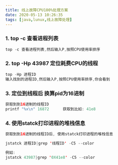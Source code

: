 ```yaml
---
title: 线上故障CPU100%处理方案
date: 2020-05-13 10:26:35
tags: [java,lunux,线上故障处理]
---
```


### 1. top -c 查看进程列表

```java
top -c 查看进程列表,然后输入P,按照CPU使用率排序
```

### 2. top -Hp 43987 定位耗费CPU的线程

```java
top -Hp 进程ID 
输入找到的进程ID,然后输入P,按照CPU使用率排序,你会看到
```

### 3. 定位到线程后 换算pid为16进制

```java
获取到到16进制的线程ID
printf "%x\n" 16872      获取到比如: 41e8
```

### 4. 使用statck打印进程的堆栈信息

```java
获取到到16进制的线程ID后, 使用statck打印进程的堆栈信息

jstatck 进程ID|grep '线程ID' -C5 --color

例如:
jstatck 43987|grep '0X41e8' -C5 --color
```
